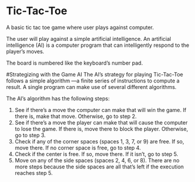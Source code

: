 # Tic-Tac-Toe
A basic tic tac toe game where user plays against computer.

The user will play against a simple artificial intelligence. An artificial intelligence (AI) is a
computer program that can intelligently respond to the player’s moves. 

The board is numbered like the keyboard’s number pad.

#Strategizing with the Game AI
The AI’s strategy for playing Tic-Tac-Toe follows a simple algorithm
—a finite series of instructions to compute a result. A single program can
make use of several different algorithms. 


The AI’s algorithm has the following steps:
1. See if there’s a move the computer can make that will win the game. If
there is, make that move. Otherwise, go to step 2.
2. See if there’s a move the player can make that will cause the computer
to lose the game. If there is, move there to block the player. Otherwise,
go to step 3.
3. Check if any of the corner spaces (spaces 1, 3, 7, or 9) are free. If so,
move there. If no corner space is free, go to step 4.
4. Check if the center is free. If so, move there. If it isn’t, go to step 5.
5. Move on any of the side spaces (spaces 2, 4, 6, or 8). There are no more
steps because the side spaces are all that’s left if the execution reaches
step 5.

